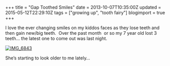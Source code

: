 +++
title = "Gap Toothed Smiles"
date = 2013-10-07T10:35:00Z
updated = 2015-05-12T22:29:10Z
tags = ["growing up", "tooth fairy"]
blogimport = true 
+++

I love the ever changing smiles on my kiddos faces as they lose teeth and then gain new/big teeth.&#160; Over the past month&#160; or so my 7 year old lost 3 teeth… the latest one to come out was last night.&#160; 

[![IMG_6843](https://latc.s3.amazonaws.com/wp-content/uploads/2013/10/IMG_6843.jpg "IMG_6843")](https://latc.s3.amazonaws.com/wp-content/uploads/2013/10/IMG_6843.jpg)

She’s starting to look older to me lately… 
